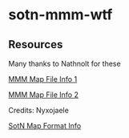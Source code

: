 # sotn-mmm-wtf


## Resources 

Many thanks to Nathnolt for these

[MMM Map File Info 1](https://docs.google.com/document/d/1OCFrfKCwPew2j7Kc6d3Bmw-LqtcbKtrOyPncBxNYXN4/)

[MMM Map File Info 2](https://slides.com/nathnolt/text-editing-mega-man-maker-levels)

Credits: Nyxojaele

[SotN Map Format Info](https://gist.github.com/wfxpanisa/e558d1145dc4f586a508c1ba2d2c9396)

